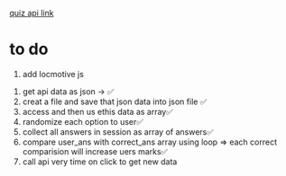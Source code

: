 [quiz api link](https://opentdb.com/api.php?amount=30&category=18&difficulty=medium&type=multiple)

# to do
1. add locmotive js

<!-- what to do when user landed on quiz webpage -->
1. get api data as json -> ✅
2. creat a file and save that json data into json file ✅
3. access and then us ethis data as array✅
4. randomize each option to user✅
5. collect all answers in session as array of answers✅
6. compare user_ans with correct_ans array using loop => each correct comparision will increase uers marks✅
7. call api very time on click to get new data



